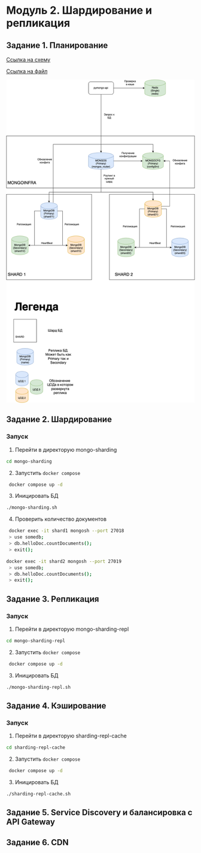 # Модуль 2. Шардирование и репликация

## Задание 1. Планирование

[Ссылка на схему](https://drive.google.com/file/d/1jHPhlwLspF6jt_S2BrUmCjku101KlSXU/view?usp=sharing![img.png](img.png))

[Ссылка на файл](assets/task1.drawio)

![AS](assets/task1.png)

## Задание 2. Шардирование

### **Запуск**

1) Перейти в директорую mongo-sharding
```sh
cd mongo-sharding
```
2) Запустить `docker compose`
```sh
 docker compose up -d
```

3) Иницировать БД
```sh
./mongo-sharding.sh
```

4) Проверить количество документов 

```sh
 docker exec -it shard1 mongosh --port 27018
 > use somedb;
 > db.helloDoc.countDocuments();
 > exit();
```

```sh
docker exec -it shard2 mongosh --port 27019
 > use somedb;
 > db.helloDoc.countDocuments();
 > exit();
```

## Задание 3. Репликация

### **Запуск**

1) Перейти в директорую mongo-sharding-repl
```sh
cd mongo-sharding-repl
```
2) Запустить `docker compose`
```sh
 docker compose up -d
```

3) Иницировать БД
```sh
./mongo-sharding-repl.sh
```

## Задание 4. Кэширование

### **Запуск**

1) Перейти в директорую sharding-repl-cache
```sh
cd sharding-repl-cache
```
2) Запустить `docker compose`
```sh
 docker compose up -d
```

3) Иницировать БД
```sh
./sharding-repl-cache.sh
```

## Задание 5. Service Discovery и балансировка с API Gateway

## Задание 6. CDN
